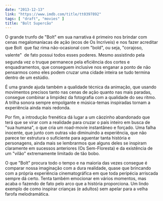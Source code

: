 ```yaml
---
date: "2013-12-13"
link: "https://www.imdb.com/title/tt0397892"
tags: [ "draft", "movies" ]
title: "Bolt Supercão"
---
```

O grande trunfo de "Bolt" em sua narrativa é primeiro nos brindar com cenas megalomaníacas de ação (ecos de Os Incríveis) e nos fazer acreditar que Bolt  que faz rima não-ocasional com "bold", ou seja, "corajoso, valente"  de fato possui todos esses poderes. Mesmo assistindo pela segunda vez o truque permanece pela eficiência dos cortes e enquadramentos, que conseguem inclusive nos enganar a ponto de não pensarmos como eles podem cruzar uma cidade inteira se tudo termina dentro de um estúdio.

É uma grande ajuda também a qualidade técnica da animação, que usando movimentos precisos tanto nas cenas de ação quanto nas mais paradas, consegue combinar a limpidez da fotografia com a qualidade do seu ritmo. A trilha sonora sempre empolgante e música-temas inspiradas tornam a experiência ainda mais redonda.

Por fim, a introdução frenética dá lugar a um cãozinho abandonado que terá que se virar com a realidade para cruzar o país inteiro em busca de "sua humana", o que cria um road-movie instantâneo e forçado. Uma falha inocente, que junto com outras vão diminuindo a experiência, que não parece ter estrutura o suficiente para aguentar tanta história e personagens, ainda mais se lembrarmos que alguns deles se inspiram claramente em sucessos anteriores (Os Sem-Floresta) e da existência de um "vilão" extremamente limitado de tão bobo.

O que "Bolt" procura todo o tempo e na maioria das vezes consegue é comparar nossa imaginação com a dura realidade, quase que brincando com a própria experiência cinematográfica em que toda peripécia arriscada sempre dá certo. Tenta também emocionar em vários momentos, mas acaba o fazendo de fato pelo arco que a história proporciona. Um lindo exemplo de como inspirar crianças (e adultos) sem apelar para a velha farofa melodramática.

